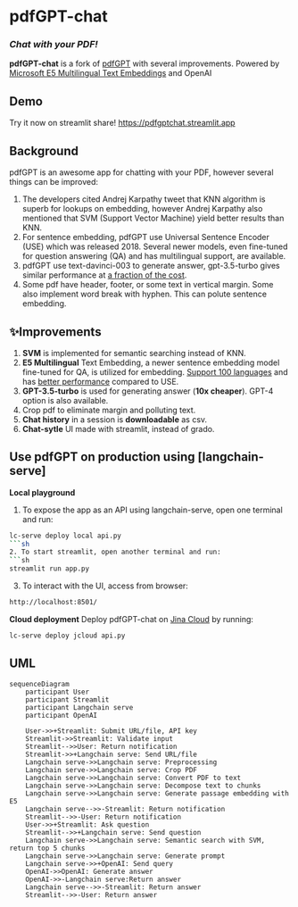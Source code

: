 # pdfGPT-chat
### _Chat with your PDF!_
**pdfGPT-chat** is a fork of [pdfGPT] with several improvements.
Powered by [Microsoft E5 Multilingual Text Embeddings] and OpenAI 

[pdfGPT]:https://github.com/bhaskatripathi/pdfGPT/
[Microsoft E5 Multilingual Text Embeddings]:https://github.com/microsoft/unilm/tree/master/e5

## Demo
Try it now on streamlit share! https://pdfgptchat.streamlit.app

## Background
pdfGPT is an awesome app for chatting with  your PDF, however several things can be improved:
1. The developers cited Andrej Karpathy tweet that KNN algorithm is superb for lookups on embedding, however Andrej Karpathy also mentioned that SVM (Support Vector Machine) yield better results than KNN.
2. For sentence embedding, pdfGPT use Universal Sentence Encoder (USE) which was released 2018. Several newer models, even fine-tuned for question answering (QA) and has multilingual support, are available.
3. pdfGPT use text-davinci-003 to generate answer, gpt-3.5-turbo gives similar performance at [a fraction of the cost].
4. Some pdf have header, footer, or some text in vertical margin. Some also implement word break with hyphen. This can polute sentence embedding.

[a fraction of the cost]:https://openai.com/pricing
[Andrej Karpathy tweet]:https://twitter.com/karpathy/status/1647025230546886658

## ✨Improvements
1. **SVM** is implemented for semantic searching instead of KNN.
2. **E5 Multilingual** Text Embedding, a newer sentence embedding model fine-tuned for QA, is utilized for embedding. [Support 100 languages] and has [better performance] compared to USE.
3. **GPT-3.5-turbo** is used for generating answer (**10x cheaper**). GPT-4 option is also available.
4. Crop pdf to eliminate margin and polluting text.
5. **Chat history** in a session is **downloadable** as csv.
6. **Chat-sytle** UI made with streamlit, instead of grado.

[Support 100 languages]:https://huggingface.co/intfloat/multilingual-e5-base
[better performance]:https://arxiv.org/pdf/2212.03533.pdf

## Use pdfGPT on production using [langchain-serve]
**Local playground**
1. To expose the app as an API using langchain-serve, open one terminal and run:
```sh
lc-serve deploy local api.py
```sh
2. To start streamlit, open another terminal and run:
```sh
streamlit run app.py
```
3. To interact with the UI, access from browser:
```sh
http://localhost:8501/
```

**Cloud deployment**
Deploy pdfGPT-chat on [Jina Cloud] by running:
```sh
lc-serve deploy jcloud api.py
```
[Jina Cloud]:https://cloud.jina.ai/

## UML
```mermaid
sequenceDiagram
    participant User
    participant Streamlit
    participant Langchain serve
    participant OpenAI

    User->>+Streamlit: Submit URL/file, API key
    Streamlit->>Streamlit: Validate input
    Streamlit-->>User: Return notification
    Streamlit->>+Langchain serve: Send URL/file
    Langchain serve->>Langchain serve: Preprocessing
    Langchain serve->>Langchain serve: Crop PDF
    Langchain serve->>Langchain serve: Convert PDF to text
    Langchain serve->>Langchain serve: Decompose text to chunks
    Langchain serve->>Langchain serve: Generate passage embedding with E5
    Langchain serve-->>-Streamlit: Return notification
    Streamlit-->>-User: Return notification
    User->>+Streamlit: Ask question
    Streamlit-->>+Langchain serve: Send question
    Langchain serve->>Langchain serve: Semantic search with SVM, return top 5 chunks
    Langchain serve->>Langchain serve: Generate prompt
    Langchain serve->>+OpenAI: Send query
    OpenAI->>OpenAI: Generate answer
    OpenAI->>-Langchain serve:Return answer
    Langchain serve-->>-Streamlit: Return answer
    Streamlit-->>-User: Return answer
```